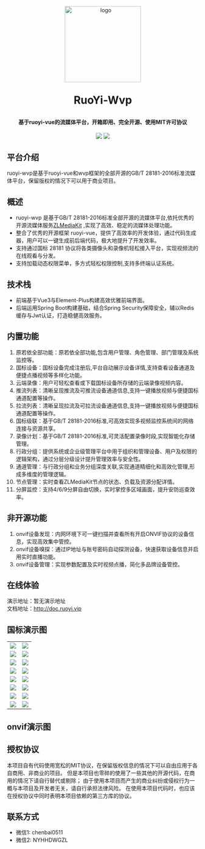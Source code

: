 <p align="center">
	<img width="200" alt="logo" src="https://gdhxkj.oss-cn-guangzhou.aliyuncs.com/2025/04/16/019d3685191040109b872d0802157368.png">
</p>
<h1 align="center" style="margin: 30px 0 30px; font-weight: bold;">RuoYi-Wvp</h1>
<h4 align="center">基于ruoyi-vue的流媒体平台，开箱即用、完全开源、使用MIT许可协议</h4>
<p align="center">
	<a href="https://gitee.com/y_project/RuoYi-Vue"><img src="https://img.shields.io/badge/RuoYi-v3.8.9-brightgreen.svg"></a>
	<a href="https://gitee.com/y_project/RuoYi-Vue/blob/master/LICENSE"><img src="https://img.shields.io/github/license/mashape/apistatus.svg"></a>
</p>

## 平台介绍

ruoyi-wvp是基于ruoyi-vue和wvp框架的全部开源的GB/T 28181-2016标准流媒体平台，保留版权的情况下可以用于商业项目。

## 概述

* ruoyi-wvp 是基于GB/T 28181-2016标准全部开源的流媒体平台,依托优秀的开源流媒体服务[ZLMediaKit](https://github.com/ZLMediaKit/ZLMediaKit) ,实现了高效、稳定的流媒体处理功能。
* 整合了优秀的开源框架 ruoyi-vue，提供了高效率的开发体验，通过代码生成器，用户可以一键生成前后端代码，极大地提升了开发效率。
* 支持通过国标 28181 协议将各类摄像头和录像机轻松接入平台，实现视频流的在线观看与分发。
* 支持加载动态权限菜单，多方式轻松权限控制,支持多终端认证系统。

## 技术栈

* 前端基于Vue3与Element-Plus构建高效优雅前端界面。
* 后端运用Spring Boot构建基础，结合Spring Security保障安全，辅以Redis缓存与Jwt认证，打造稳健高效服务。

## 内置功能

1.  原若依全部功能：原若依全部功能,包含用户管理、角色管理、部门管理及系统监控等。
2.  国标设备：国标设备完成注册后,平台自动展示设备详情,支持查看设备通道及便捷点播视频等多样化功能。
3.  云端录像：用户可轻松查看或下载国标设备所存储的云端录像视频内容。
4.  推流列表：清晰呈现推流及可推流设备通道信息,支持一键播放视频与便捷国标通道配置等操作。
5.  拉流列表：清晰呈现拉流及可拉流设备通道信息,支持一键播放视频与便捷国标通道配置等操作。
6.  国标级联：基于GB/T 28181-2016标准,可高效实现多视频监控系统间的网络连接与资源共享。
7.  录像计划：基于GB/T 28181-2016标准,可灵活配置录像时段,实现智能化存储管理。
8.  行政分组：提供系统或企业级管理平台中用于组织和管理设备、用户及权限的逻辑架构，通过分层分级设计提升管理效率与安全性。
9.  通道管理：与行政分组和业务分组深度关联,实现通道精细化和高效化管理,形成多维度的管理逻辑。
10. 节点管理：实时查看ZLMediaKit节点的状态、负载及资源分配详情。
11. 分屏监控：支持4/6/9分屏自由切换，实时掌控多区域画面，提升安防巡查效率。

## 非开源功能

1.  onvif设备发现：内网环境下可一键扫描并查看所有开启ONVIF协议的设备信息，实现高效集中管控。
2.  onvif设备嗅探：通过IP地址与账号密码自动探测设备，快速获取设备信息并启用实时直播功能。
3.  onvif设备管理：实现参数配置及实时视频点播，简化多品牌设备管控。

## 在线体验

演示地址：暂无演示地址  
文档地址：http://doc.ruoyi.vip

## 国标演示图

<table>
    <tr>
        <td><img src="https://oscimg.oschina.net/oscnet/cd1f90be5f2684f4560c9519c0f2a232ee8.jpg"/></td>
        <td><img src="https://oscimg.oschina.net/oscnet/1cbcf0e6f257c7d3a063c0e3f2ff989e4b3.jpg"/></td>
    </tr>
    <tr>
        <td><img src="https://oscimg.oschina.net/oscnet/up-8074972883b5ba0622e13246738ebba237a.png"/></td>
        <td><img src="https://oscimg.oschina.net/oscnet/up-9f88719cdfca9af2e58b352a20e23d43b12.png"/></td>
    </tr>
    <tr>
        <td><img src="https://oscimg.oschina.net/oscnet/up-39bf2584ec3a529b0d5a3b70d15c9b37646.png"/></td>
        <td><img src="https://oscimg.oschina.net/oscnet/up-936ec82d1f4872e1bc980927654b6007307.png"/></td>
    </tr>
	<tr>
        <td><img src="https://oscimg.oschina.net/oscnet/up-b2d62ceb95d2dd9b3fbe157bb70d26001e9.png"/></td>
        <td><img src="https://oscimg.oschina.net/oscnet/up-d67451d308b7a79ad6819723396f7c3d77a.png"/></td>
    </tr>	 
    <tr>
        <td><img src="https://oscimg.oschina.net/oscnet/5e8c387724954459291aafd5eb52b456f53.jpg"/></td>
        <td><img src="https://oscimg.oschina.net/oscnet/644e78da53c2e92a95dfda4f76e6d117c4b.jpg"/></td>
    </tr>
	<tr>
        <td><img src="https://oscimg.oschina.net/oscnet/up-8370a0d02977eebf6dbf854c8450293c937.png"/></td>
        <td><img src="https://oscimg.oschina.net/oscnet/up-49003ed83f60f633e7153609a53a2b644f7.png"/></td>
    </tr>
	<tr>
        <td><img src="https://oscimg.oschina.net/oscnet/up-d4fe726319ece268d4746602c39cffc0621.png"/></td>
        <td><img src="https://oscimg.oschina.net/oscnet/up-c195234bbcd30be6927f037a6755e6ab69c.png"/></td>
    </tr>
    <tr>
        <td><img src="https://oscimg.oschina.net/oscnet/b6115bc8c31de52951982e509930b20684a.jpg"/></td>
        <td><img src="https://oscimg.oschina.net/oscnet/up-5e4daac0bb59612c5038448acbcef235e3a.png"/></td>
    </tr>
</table>

## onvif演示图



## 授权协议

本项目自有代码使用宽松的MIT协议，在保留版权信息的情况下可以自由应用于各自商用、非商业的项目。 但是本项目也零碎的使用了一些其他的开源代码，在商用的情况下请自行替代或剔除； 由于使用本项目而产生的商业纠纷或侵权行为一概与本项目及开发者无关，请自行承担法律风险。 在使用本项目代码时，也应该在授权协议中同时表明本项目依赖的第三方库的协议。

## 联系方式

* 微信1: chenbai0511
* 微信2: NYHHDWGZL


